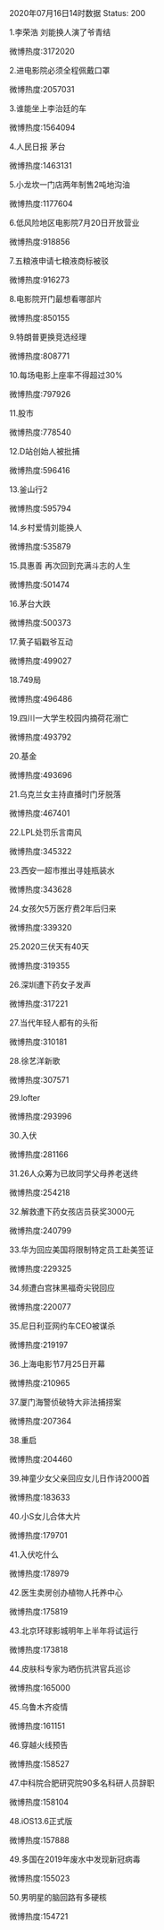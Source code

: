 2020年07月16日14时数据
Status: 200

1.李荣浩 刘能换人演了爷青结

微博热度:3172020

2.进电影院必须全程佩戴口罩

微博热度:2057031

3.谁能坐上李治廷的车

微博热度:1564094

4.人民日报 茅台

微博热度:1463131

5.小龙坎一门店两年制售2吨地沟油

微博热度:1177604

6.低风险地区电影院7月20日开放营业

微博热度:918856

7.五粮液申请七粮液商标被驳

微博热度:916273

8.电影院开门最想看哪部片

微博热度:850155

9.特朗普更换竞选经理

微博热度:808771

10.每场电影上座率不得超过30%

微博热度:797926

11.股市

微博热度:778540

12.D站创始人被批捕

微博热度:596416

13.釜山行2

微博热度:595794

14.乡村爱情刘能换人

微博热度:535879

15.具惠善 再次回到充满斗志的人生

微博热度:501474

16.茅台大跌

微博热度:500373

17.黄子韬戳爷互动

微博热度:499027

18.749局

微博热度:496486

19.四川一大学生校园内摘荷花溺亡

微博热度:493792

20.基金

微博热度:493696

21.乌克兰女主持直播时门牙脱落

微博热度:467401

22.LPL处罚乐言南风

微博热度:345322

23.西安一超市推出寻娃瓶装水

微博热度:343628

24.女孩欠5万医疗费2年后归来

微博热度:339320

25.2020三伏天有40天

微博热度:319355

26.深圳遭下药女子发声

微博热度:317221

27.当代年轻人都有的头衔

微博热度:310181

28.徐艺洋新歌

微博热度:307571

29.lofter

微博热度:293996

30.入伏

微博热度:281166

31.26人众筹为已故同学父母养老送终

微博热度:254218

32.解救遭下药女孩店员获奖3000元

微博热度:240799

33.华为回应美国将限制特定员工赴美签证

微博热度:229325

34.频遭白宫抹黑福奇尖锐回应

微博热度:220077

35.尼日利亚网约车CEO被谋杀

微博热度:219197

36.上海电影节7月25日开幕

微博热度:210965

37.厦门海警侦破特大非法捕捞案

微博热度:207364

38.重启

微博热度:204460

39.神童少女父亲回应女儿日作诗2000首

微博热度:183633

40.小S女儿合体大片

微博热度:179701

41.入伏吃什么

微博热度:178979

42.医生卖房创办植物人托养中心

微博热度:175819

43.北京环球影城明年上半年将试运行

微博热度:173818

44.皮肤科专家为晒伤抗洪官兵巡诊

微博热度:165000

45.乌鲁木齐疫情

微博热度:161151

46.穿越火线预告

微博热度:158527

47.中科院合肥研究院90多名科研人员辞职

微博热度:158104

48.iOS13.6正式版

微博热度:157888

49.多国在2019年废水中发现新冠病毒

微博热度:155023

50.男明星的脑回路有多硬核

微博热度:154721

